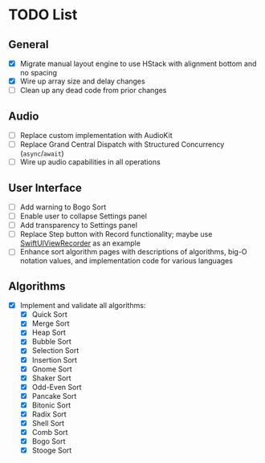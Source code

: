 # TODO List

## General

* [x] Migrate manual layout engine to use HStack with alignment bottom and no spacing
* [x] Wire up array size and delay changes
* [ ] Clean up any dead code from prior changes

## Audio

* [ ] Replace custom implementation with AudioKit
* [ ] Replace Grand Central Dispatch with Structured Concurrency (`async`/`await`)
* [ ] Wire up audio capabilities in all operations

## User Interface

* [ ] Add warning to Bogo Sort
* [ ] Enable user to collapse Settings panel
* [ ] Add transparency to Settings panel
* [ ] Replace Step button with Record functionality; maybe use [SwiftUIViewRecorder](https://github.com/frolovilya/SwiftUIViewRecorder) as an example
* [ ] Enhance sort algorithm pages with descriptions of algorithms, big-O notation values, and implementation code for various languages

## Algorithms

* [x] Implement and validate all algorithms:
    * [x] Quick Sort
    * [x] Merge Sort
    * [x] Heap Sort
    * [x] Bubble Sort
    * [x] Selection Sort
    * [x] Insertion Sort
    * [x] Gnome Sort
    * [x] Shaker Sort
    * [x] Odd-Even Sort
    * [x] Pancake Sort
    * [x] Bitonic Sort
    * [x] Radix Sort
    * [x] Shell Sort
    * [x] Comb Sort
    * [x] Bogo Sort
    * [x] Stooge Sort
